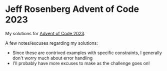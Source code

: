 # Jeff Rosenberg Advent of Code 2023

My solutions for [Advent of Code 2023](https://adventofcode.com/2023).

A few notes/excuses regarding my solutions:
* Since these are contrived examples with specific constraints, I generally don't worry much about error handling
* I'll probably have more excuses to make as the challenge goes on!